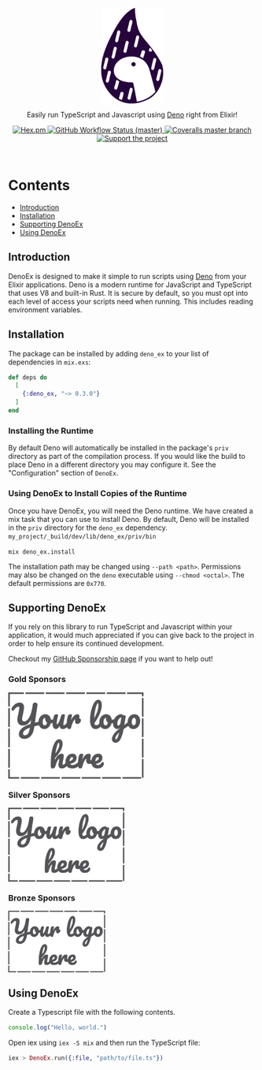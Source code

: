 <p align="center">
  <img align="center" width="25%" src="guides/images/logo.svg" alt="DenoEx Logo">
</p>

<p align="center">
  Easily run TypeScript and Javascript using <a href="https://deno.com/" target="_blank">Deno</a> right from Elixir!
</p>

<p align="center">
  <a href="https://hex.pm/packages/deno_ex">
    <img alt="Hex.pm" src="https://img.shields.io/hexpm/v/deno_ex?style=for-the-badge">
  </a>

  <a href="https://github.com/akoutmos/deno_ex/actions">
    <img alt="GitHub Workflow Status (master)"
    src="https://img.shields.io/github/actions/workflow/status/akoutmos/deno_ex/main.yml?label=Build%20Status&style=for-the-badge&branch=master">
  </a>

  <a href="https://coveralls.io/github/akoutmos/deno_ex?branch=master">
    <img alt="Coveralls master branch" src="https://img.shields.io/coveralls/github/akoutmos/deno_ex/master?style=for-the-badge">
  </a>

  <a href="https://github.com/sponsors/akoutmos">
    <img alt="Support the project" src="https://img.shields.io/badge/Support%20the%20project-%E2%9D%A4-lightblue?style=for-the-badge">
  </a>
</p>

<br>

# Contents

- [Introduction](#introduction)
- [Installation](#installation)
- [Supporting DenoEx](#supporting-denoex)
- [Using DenoEx](#using-denoex)

## Introduction

DenoEx is designed to make it simple to run scripts using [Deno](https://deno.com/runtime) from your Elixir
applications. Deno is a modern runtime for JavaScript and TypeScript that uses V8 and built-in Rust. It is secure by
default, so you must opt into each level of access your scripts need when running. This includes reading environment
variables.

## Installation

The package can be installed by adding `deno_ex` to your list of dependencies in
`mix.exs`:

```elixir
def deps do
  [
    {:deno_ex, "~> 0.3.0"}
  ]
end
```

### Installing the Runtime

By default Deno will automatically be installed in the package's `priv` directory
as part of the compilation process. If you would like the build to place Deno in
a different directory you may configure it. See the "Configuration" section of
`DenoEx`.

### Using DenoEx to Install Copies of the Runtime

Once you have DenoEx, you will need the Deno runtime. We have created a mix task
that you can use to install Deno. By default, Deno will be installed in the
`priv` directory for the `deno_ex` dependency. `my_project/_build/dev/lib/deno_ex/priv/bin`

  `mix deno_ex.install`

The installation path may be changed using `--path <path>`. Permissions may also
be changed on the `deno` executable using `--chmod <octal>`. The default
permissions are `0x770`.

## Supporting DenoEx

If you rely on this library to run TypeScript and Javascript within your application, it would much appreciated
if you can give back to the project in order to help ensure its continued development.

Checkout my [GitHub Sponsorship page](https://github.com/sponsors/akoutmos) if you want to help out!

### Gold Sponsors

<a href="https://github.com/sponsors/akoutmos/sponsorships?sponsor=akoutmos&tier_id=58083">
  <img align="center" height="175" src="guides/images/your_logo_here.png" alt="Support the project">
</a>

### Silver Sponsors

<a href="https://github.com/sponsors/akoutmos/sponsorships?sponsor=akoutmos&tier_id=58082">
  <img align="center" height="150" src="guides/images/your_logo_here.png" alt="Support the project">
</a>

### Bronze Sponsors

<a href="https://github.com/sponsors/akoutmos/sponsorships?sponsor=akoutmos&tier_id=17615">
  <img align="center" height="125" src="guides/images/your_logo_here.png" alt="Support the project">
</a>

## Using DenoEx

Create a Typescript file with the following contents.

```typescript
console.log("Hello, world.")
```

Open iex using `iex -S mix` and then run the TypeScript file:

```elixir
iex > DenoEx.run({:file, "path/to/file.ts"})
```
